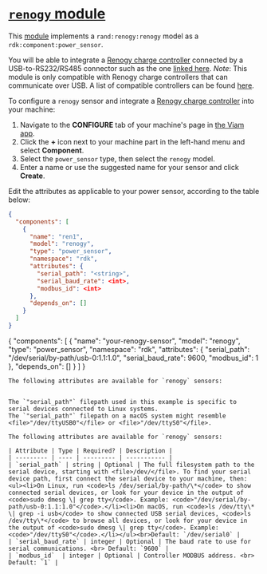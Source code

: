 # [`renogy` module](<INSERT LINK TO MODULE REPO>)

This [module](https://docs.viam.com/registry/modular-resources/) implements a `rand:renogy:renogy` model as a `rdk:component:power_sensor`.

You will be able to integrate a [Renogy charge controller](https://www.renogy.com/wanderer-10a-pwm-charge-controller/) connected by a USB-to-RS232/RS485 connector such as the one [linked here](https://www.amazon.com/Charger-Controller-Converter-Adapter-Chipset/dp/B07JGRJR4V). *Note*: This module is only compatible with Renogy charge controllers that can communicate over USB. A list of compatible controllers can be found [here](https://www.amazon.com/EPEVER-Communication-Controller-Connector-CC-USB-RS485-150U/dp/B07BLQ7Q5B).

To configure a `renogy` sensor and integrate a [Renogy charge controller](https://www.renogy.com/wanderer-10a-pwm-charge-controller/) into your machine:

1. Navigate to the **CONFIGURE** tab of your machine's page in [the Viam app](https://app.viam.com).
2. Click the **+** icon next to your machine part in the left-hand menu and select **Component**.
3. Select the `power_sensor` type, then select the `renogy` model.
4. Enter a name or use the suggested name for your sensor and click **Create**.

Edit the attributes as applicable to your power sensor, according to the table below:

```json
{
  "components": [
    {
      "name": "ren1",
      "model": "renogy",
      "type": "power_sensor",
      "namespace": "rdk",
      "attributes": {
        "serial_path": "<string>",
        "serial_baud_rate": <int>,
        "modbus_id": <int>
      },
      "depends_on": []
    }
  ]
}
```

{
  "components": [
    {
      "name": "your-renogy-sensor",
      "model": "renogy",
      "type": "power_sensor",
      "namespace": "rdk",
      "attributes": {
        "serial_path": "/dev/serial/by-path/usb-0:1.1:1.0",
        "serial_baud_rate": 9600,
        "modbus_id": 1
      },
      "depends_on": []
    }
  ]
}
```
The following attributes are available for `renogy` sensors:


The `"serial_path"` filepath used in this example is specific to serial devices connected to Linux systems.
The `"serial_path"` filepath on a macOS system might resemble <file>"/dev/ttyUSB0"</file> or <file>"/dev/ttyS0"</file>.

The following attributes are available for `renogy` sensors:

| Attribute | Type | Required? | Description |
| --------- | ---- | --------- | ----------- |
| `serial_path` | string | Optional | The full filesystem path to the serial device, starting with <file>/dev/</file>. To find your serial device path, first connect the serial device to your machine, then:<ul><li>On Linux, run <code>ls /dev/serial/by-path/\*</code> to show connected serial devices, or look for your device in the output of <code>sudo dmesg \| grep tty</code>. Example: <code>"/dev/serial/by-path/usb-0:1.1:1.0"</code>.</li><li>On macOS, run <code>ls /dev/tty\* \| grep -i usb</code> to show connected USB serial devices, <code>ls /dev/tty\*</code> to browse all devices, or look for your device in the output of <code>sudo dmesg \| grep tty</code>. Example: <code>"/dev/ttyS0"</code>.</li></ul><br>Default: `/dev/serial0` |
| `serial_baud_rate` | integer | Optional | The baud rate to use for serial communications. <br> Default: `9600` |
| `modbus_id`  | integer | Optional | Controller MODBUS address. <br> Default: `1` |